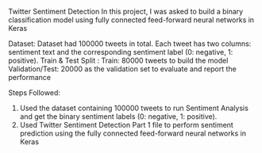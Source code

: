 Twitter Sentiment Detection
In this project, I was asked to build a binary classification model using fully connected feed-forward neural networks in Keras

Dataset: 
Dataset had 100000 tweets in total. Each tweet has two columns: sentiment text and the corresponding sentiment label (0: negative, 1: positive). 
Train & Test Split :
Train: 80000 tweets to build the model 
Validation/Test: 20000 as the validation set to evaluate and report the performance 

Steps Followed:
1. Used the dataset containing 100000 tweets to run Sentiment Analysis and get the binary sentiment labels (0: negative, 1: positive). 
2. Used Twitter Sentiment Detection Part 1 file to perform sentiment prediction using the fully connected feed-forward neural networks in Keras
